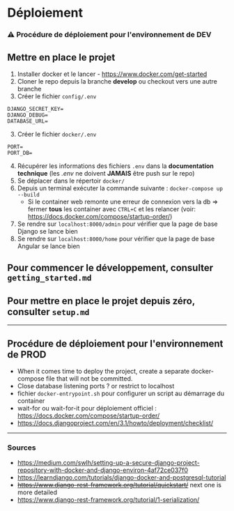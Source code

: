 # Déploiement
### :warning: Procédure de déploiement pour l'environnement de **DEV** 

## Mettre en place le projet
1. Installer docker et le lancer - https://www.docker.com/get-started
2. Cloner le repo depuis la branche **develop** ou checkout vers une autre branche
3. Créer le fichier `config/.env`
```
DJANGO_SECRET_KEY=
DJANGO_DEBUG=
DATABASE_URL=
```
3. Créer le fichier `docker/.env`
```
PORT=
PORT_DB=
```
4. Récupérer les informations des fichiers `.env` dans la **documentation technique** (les *.env* ne doivent **JAMAIS** être push sur le repo)
5. Se déplacer dans le répertoir `docker/`
6. Depuis un terminal exécuter la commande suivante : `docker-compose up --build`
   * Si le container web remonte une erreur de connexion vers la db => fermer **tous** les container avec `CTRL+C` et les relancer (voir: https://docs.docker.com/compose/startup-order/)
7. Se rendre sur `localhost:8000/admin` pour vérifier que la page de base Django se lance bien
8. Se rendre sur `localhost:8000/home` pour vérifier que la page de base Angular se lance bien

## Pour commencer le développement, consulter `getting_started.md`
## Pour mettre en place le projet depuis zéro, consulter `setup.md`
___

## Procédure de déploiement pour l'environnement de **PROD**
* When it comes time to deploy the project, create a separate docker-compose file that will not be committed.
* Close database listening ports ? or restrict to localhost
* fichier `docker-entrypoint.sh` pour configurer un script au démarrage du container
* wait-for ou wait-for-it pour déploiement officiel : https://docs.docker.com/compose/startup-order/
* https://docs.djangoproject.com/en/3.1/howto/deployment/checklist/
___
### Sources
* https://medium.com/swlh/setting-up-a-secure-django-project-repository-with-docker-and-django-environ-4af72ce037f0
* https://learndjango.com/tutorials/django-docker-and-postgresql-tutorial
* ~~https://www.django-rest-framework.org/tutorial/quickstart/~~ next one is more detailed
* https://www.django-rest-framework.org/tutorial/1-serialization/
